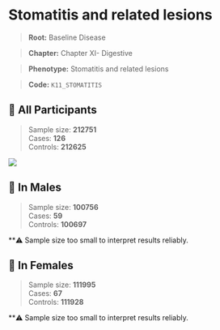 # Stomatitis and related lesions

> **Root:** Baseline Disease  

> **Chapter:** Chapter XI- Digestive  

> **Phenotype:** Stomatitis and related lesions  

> **Code:** `K11_STOMATITIS`

## 🧪 All Participants  
> Sample size: **212751**  
> Cases: **126**  
> Controls: **212625**
<img src="/Disease/Figures/ALL/Baseline/K11_STOMATITIS.png"/>
<CsvTable src="/public/Disease/Data/ALL/Baseline/LG_K11_STOMATITIS.csv" label="🔍 View full results" />

## 👨 In Males  
> Sample size: **100756**  
> Cases: **59**  
> Controls: **100697**

**⚠️ Sample size too small to interpret results reliably.

## 👩 In Females  
> Sample size: **111995**  
> Cases: **67**  
> Controls: **111928**

**⚠️ Sample size too small to interpret results reliably.

